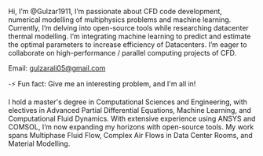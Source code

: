 Hi, I’m @Gulzar1911,
I’m passionate about CFD code development, numerical modelling of multiphysics problems and machine learning.
Currently, I’m delving into open-source tools while researching datacenter thermal modelling. I’m integrating machine learning to predict and estimate the optimal parameters to increase efficiency of Datacenters. I’m eager to collaborate on high-performance / parallel computing projects of CFD.

Email: gulzarali05@gmail.com

-⚡ Fun fact: Give me an interesting problem, and I'm all in!

I hold a master's degree in Computational Sciences and Engineering, with electives in Advanced Partial Differential Equations, 
Machine Learning, and Computational Fluid Dynamics. With extensive experience using ANSYS and COMSOL, I’m now expanding my 
horizons with open-source tools. My work spans Multiphase Fluid Flow, Complex Air Flows in Data Center Rooms, and Material Modelling.



